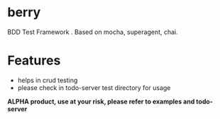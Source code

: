 # berry
BDD Test Framework . Based on mocha, superagent, chai.

# Features
 * helps in crud testing
 * please check in todo-server test directory for usage

**ALPHA product, use at your risk, please refer to examples and todo-server**

